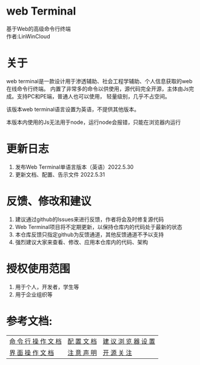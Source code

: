# web Terminal
基于Web的高级命令行终端
<br />
作者:LinWinCloud

# 关于
web terminal是一款设计用于渗透辅助、社会工程学辅助、个人信息获取的web在线命令行终端。
内置了非常多的命令以供使用，源代码完全开源，主体由Js完成。支持PC和PE端，普通人也可以使用，
轻量级别，几乎不占空间。

该版本web terminal语言设置为英语，不提供其他版本。

本版本内使用的Js无法用于node，运行node会报错，只能在浏览器内运行

# 更新日志
1. 发布Web Terminal单语言版本（英语）2022.5.30
2. 更新文档、配置、告示文件 2022.5.31

# 反馈、修改和建议
1. 建议通过github的lssues来进行反馈，作者将会及时修复源代码
2. Web Terminal项目将不定期更新，以保持仓库内的代码处于最新的状态
3. 本仓库反馈只指定github为反馈通道，其他反馈通道不予以支持
4. 强烈建议大家来查看、修改、应用本仓库内的代码、架构

# 授权使用范围
1. 用于个人，开发者，学生等
2. 用于企业组织等

# 参考文档:
<table>
  <td>
    <a href=''>命 令 行 操 作 文 档</a>
  </td>
  <td>
    <a href=''>配 置 文 档</a>
  </td>
  <td>
    <a href=''>建 议 浏 览 器 设 置</a>
  </td>
    <tr>
      <td>
          <a href=''>界 面 操 作 文 档</a>
      </td>
      <td>
          <a href=''>注 意 声 明</a>
      </td>
      <td>
          <a href=''>开 源 关 注</a>
      </td>
  </tr>
</table>
<table>
</table>
